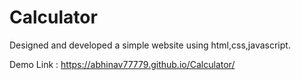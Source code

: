 # Calculator

Designed and developed a simple website using html,css,javascript.

Demo Link : https://abhinav77779.github.io/Calculator/
